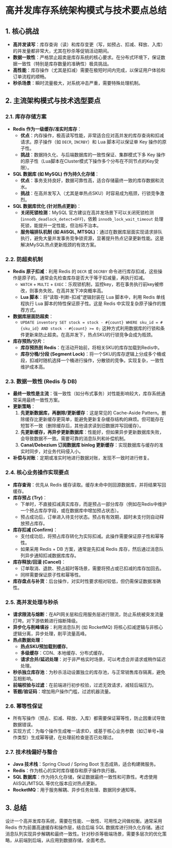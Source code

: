# 高并发库存系统架构模式与技术要点总结

## 1. 核心挑战

*   **高并发读写**：库存查询（读）和库存变更（写，如预占、扣减、释放、入库）的并发量都非常大，尤其在秒杀等促销活动期间。
*   **数据一致性**：严格禁止超卖是库存系统的核心要求。在分布式环境下，保证数据一致性（特别是库存数量的准确性）极具挑战。
*   **高性能**：库存操作（尤其是扣减）需要在极短时间内完成，以保证用户体验和订单流程的顺畅。
*   **秒杀场景**：瞬时流量极大，对系统冲击严重，需要特殊处理机制。

## 2. 主流架构模式与技术选型要点

### 2.1. 库存存储方案

*   **Redis 作为一级缓存/准实时库存**：
    *   **优点**：内存操作，极高读写性能，非常适合应对高并发的库存查询和扣减请求。原子操作（如 `DECR`, `INCRBY`）和 Lua 脚本可以保证单 Key 操作的原子性。
    *   **挑战**：数据持久化、与后端数据库的一致性保证、集群模式下多 Key 操作的原子性（Lua脚本在Cluster模式下操作多个分布在不同节点的Key受限）。
*   **SQL 数据库 (如 MySQL) 作为持久化存储**：
    *   **优点**：事务支持良好，数据可靠性高，适合存储最终一致的库存数据和流水。
    *   **挑战**：在高并发写入（尤其是单热点SKU）时容易成为瓶颈，行锁竞争激烈。
*   **SQL 数据库优化 (针对热点更新)**：
    *   **关闭死锁检测**：MySQL 官方建议在高并发场景下可以关闭死锁检测 (`innodb_deadlock_detect=OFF`)，依赖 `innodb_lock_wait_timeout` 处理死锁，能提升一定性能，但治标不治本。
    *   **服务端排队机制 (如 AliSQL, MTSQL)**：通过在数据库层面实现请求排队执行，避免大量并发事务竞争锁资源，显著提升热点记录更新性能。这是解决MySQL热点更新瓶颈的有效方案。

### 2.2. 防超卖机制

*   **Redis 原子扣减**：利用 Redis 的 `DECR` 或 `DECRBY` 命令进行库存扣减，这些操作是原子的。通常会先检查库存是否大于等于扣减量，再执行扣减。
    *   `WATCH` + `MULTI` + `EXEC`：乐观锁机制，监控key，若在事务执行前key被修改，则事务失败。在高并发下冲突概率高。
    *   **Lua 脚本**：将“读取-判断-扣减”逻辑封装在 Lua 脚本中，利用 Redis 单线程执行 Lua 脚本的特性保证原子性。这是 Redis 中实现复杂原子操作的推荐方式。
*   **数据库层面防超卖**：
    *   `UPDATE inventory SET stock = stock - #{count} WHERE sku_id = #{sku_id} AND stock - #{count} >= 0;` 这种方式利用数据库的行锁和条件更新来防止超卖。在高并发下，热点SKU的行锁竞争会成为瓶颈。
*   **库存预热/分片**：
    *   **库存预热到 Redis**：在活动开始前，将相关SKU的库存加载到Redis中。
    *   **库存分桶/分段 (Segment Lock)**：将一个SKU的库存逻辑上分成多个桶或段，扣减时随机选择一个桶进行操作，分散锁的竞争。实现复杂，一致性维护成本高。

### 2.3. 数据一致性 (Redis 与 DB)

*   **最终一致性是主流**：强一致性（如分布式事务）对性能影响较大，库存系统通常采用最终一致性方案。
*   **更新策略**：
    1.  **先更新数据库，再删除/更新缓存**：这是常见的 Cache-Aside Pattern。删除缓存比更新缓存更简单，能避免更新复杂缓存结构的麻烦。但可能存在短暂不一致（删除缓存后，其他请求读到旧数据并写回缓存）。
    2.  **先更新缓存，再异步更新数据库**：性能好，但如果异步更新数据库失败，会导致数据不一致。需要可靠的消息队列和补偿机制。
    3.  **Canal/Debezium 订阅数据库 binlog 更新缓存**：实现数据库与缓存的准实时同步，对业务代码侵入小。
*   **补偿与对账**：定期或准实时地进行数据对账，发现不一致时进行修复。

### 2.4. 核心业务操作实现要点

*   **库存查询**：优先从 Redis 缓存读取。缓存未命中则回源数据库，并将结果写回缓存。
*   **库存预占 (Try)**：
    *   下单时，不直接扣减真实库存，而是预占一部分库存（例如在Redis中维护一个预占库存字段，或在数据库中增加预占状态）。
    *   预占成功后，订单进入待支付状态。预占有有效期，超时未支付则自动释放预占库存。
*   **库存扣减 (Confirm)**：
    *   支付成功后，将预占库存转化为实际扣减。此操作需要保证原子性和幂等性。
    *   如果采用 Redis + DB 方案，通常是先扣减 Redis 库存，然后通过消息队列异步通知扣减数据库库存。
*   **库存释放/回滚 (Cancel)**：
    *   订单取消、退款、预占超时等场景，需要将预占或已扣减的库存加回去。
    *   同样需要保证原子性和幂等性。
*   **库存盘点与补货**：后台操作，对实时性要求相对较低，但仍需保证数据准确性。

### 2.5. 高并发处理与秒杀

*   **请求限流与熔断**：在API网关层和应用服务层进行限流，防止系统被突发流量打垮。对下游依赖进行熔断降级。
*   **异步化与削峰填谷**：利用消息队列 (如 RocketMQ) 将核心扣减逻辑与非核心逻辑分离，异步处理，削平流量高峰。
*   **热点数据处理**：
    *   **热点SKU预加载到缓存**。
    *   **多级缓存**：CDN、本地缓存、分布式缓存。
    *   **请求合并/延迟处理**：对于非严格实时场景，可以考虑合并请求或稍作延迟处理。
*   **秒杀独立库存池**：为秒杀活动设置独立的库存池，与正常销售库存隔离，避免互相影响。
*   **前端校验与过滤**：在前端进行初步校验，过滤无效请求，减轻后端压力。
*   **答题/验证码**：增加用户操作门槛，过滤机器流量。

### 2.6. 幂等性保证

*   所有写操作（预占、扣减、释放、入库）都需要保证幂等性，防止因重试导致数据错误。
*   实现方式：为每个操作生成唯一请求ID，或基于核心业务参数（如订单号+操作类型）生成幂等键，在处理前检查是否已处理过。

### 2.7. 技术栈偏好与整合

*   **Java 技术栈**：Spring Cloud / Spring Boot 生态成熟，适合构建微服务。
*   **Redis**：作为核心的实时库存缓存和原子操作执行器。
*   **SQL 数据库**：作为持久化存储，保证数据最终一致性和可靠性。考虑使用 AliSQL/MTSQL 等优化版本应对热点更新。
*   **RocketMQ**：用于服务解耦、异步任务处理、数据同步通知等。

## 3. 总结

设计一个高并发库存系统，需要在性能、一致性、可用性之间做权衡。通常采用 Redis 作为前置高速缓存和操作层，结合后端 SQL 数据库进行持久化存储。通过消息队列实现异步解耦和最终一致性。针对秒杀等极端场景，需要多层次的优化策略，从前端到后端，从应用到数据存储，全面考虑。
